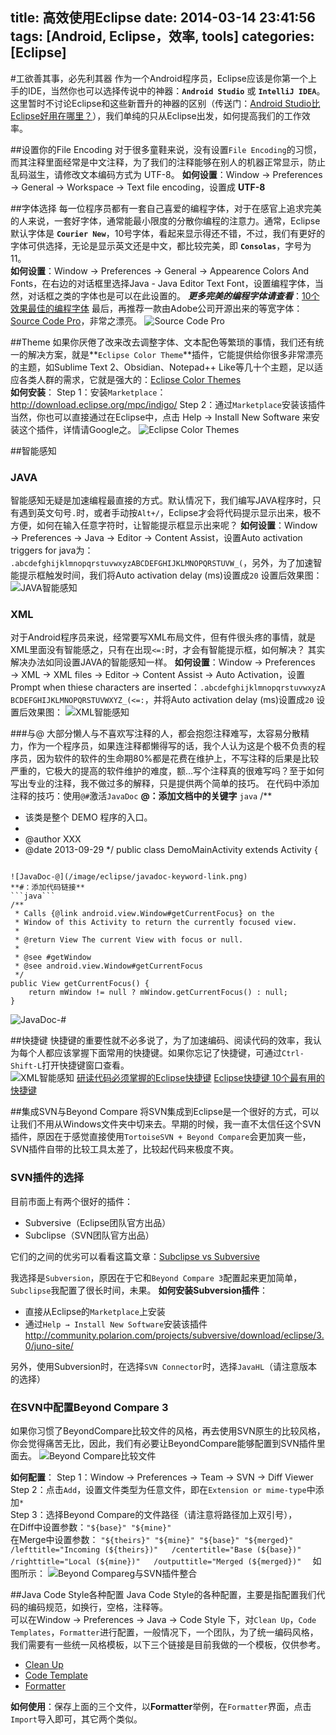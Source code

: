 title: 高效使用Eclipse
date: 2014-03-14 23:41:56
tags: [Android, Eclipse，效率, tools]
categories: [Eclipse]
---

#工欲善其事，必先利其器
作为一个Android程序员，Eclipse应该是你第一个上手的IDE，当然你也可以选择传说中的神器：**`Android Studio`** 或 **`IntelliJ IDEA`**。这里暂时不讨论Eclipse和这些新晋升的神器的区别（传送门：[Android Studio比Eclipse好用在哪里？][1]），我们单纯的只从Eclipse出发，如何提高我们的工作效率。
<!--more-->

##设置你的File Encoding
对于很多童鞋来说，没有设置`File Encoding`的习惯，而其注释里面经常是中文注释，为了我们的注释能够在别人的机器正常显示，防止乱码滋生，请修改文本编码方式为 UTF-8。
**如何设置**：Window → Preferences → General → Workspace → Text file encoding，设置成 **UTF-8**

##字体选择
每一位程序员都有一套自己喜爱的编程字体，对于在感官上追求完美的人来说，一套好字体，通常能最小限度的分散你编程的注意力。通常，Eclipse默认字体是 **`Courier New`**，10号字体，看起来显示得还不错，不过，我们有更好的字体可供选择，无论是显示英文还是中文，都比较完美，即 **`Consolas`**，字号为11。  
**如何设置**：Window → Preferences → General → Appearence Colors And Fonts，在右边的对话框里选择Java - Java Editor Text Font，设置编程字体，当然，对话框之类的字体也是可以在此设置的。
***更多完美的编程字体请查看***：[10个效果最佳的编程字体][2]
最后，再推荐一款由Adobe公司开源出来的等宽字体：[Source Code Pro][3]，非常之漂亮。
![Source Code Pro](/image/eclipse/source-code-pro.png)

##Theme
如果你厌倦了改来改去调整字体、文本配色等繁琐的事情，我们还有统一的解决方案，就是**`Eclipse Color Theme`**插件，它能提供给你很多非常漂亮的主题，如Sublime Text 2、Obsidian、Notepad++ Like等几十个主题，足以适应各类人群的需求，它就是强大的：[Eclipse Color Themes][4]  
**如何安装**：
Step 1：安装`Marketplace`：http://download.eclipse.org/mpc/indigo/ 
Step 2：通过`Marketplace`安装该插件
当然，你也可以直接通过在Eclipse中，点击 Help → Install New Software 来安装这个插件，详情请Google之。
![Eclipse Color Themes](/image/eclipse/eclipse-color-themes.jpg)

##智能感知
### JAVA
智能感知无疑是加速编程最直接的方式。默认情况下，我们编写JAVA程序时，只有遇到英文句号`.`时，或者手动按`Alt+/`，Eclipse才会将代码提示显示出来，极不方便，如何在输入任意字符时，让智能提示框显示出来呢？
**如何设置**：Window → Preferences → Java → Editor → Content Assist，设置Auto activation triggers for java为：  
`.abcdefghijklmnopqrstuvwxyzABCDEFGHIJKLMNOPQRSTUVW_(`，另外，为了加速智能提示框触发时间，我们将Auto activation delay (ms)设置成`20`
设置后效果图：
![JAVA智能感知](/image/eclipse/eclipse-java-intellisense.png)

### XML
对于Android程序员来说，经常要写XML布局文件，但有件很头疼的事情，就是XML里面没有智能感之，只有在出现`<=:`时，才会有智能提示框，如何解决？
其实解决办法如同设置JAVA的智能感知一样。
**如何设置**：Window → Preferences → XML → XML files → Editor → Content Assist → Auto Activation，设置Prompt when thiese characters are inserted：`.abcdefghijklmnopqrstuvwxyzABCDEFGHIJKLMNOPQRSTUVWXYZ_(<=:`，并将Auto activation delay (ms)设置成`20`
设置后效果图：
![XML智能感知](/image/eclipse/eclipse-xml-intellisense.png)

##\#与@
大部分懒人与不喜欢写注释的人，都会抱怨注释难写，太容易分散精力，作为一个程序员，如果连注释都懒得写的话，我个人认为这是个极不负责的程序员，因为软件的软件的生命期80%都是花费在维护上，不写注释的后果是比较严重的，它极大的提高的软件维护的难度，额...写个注释真的很难写吗？至于如何写出专业的注释，我不做过多的解释，只是提供两个简单的技巧。
在代码中添加注释的技巧：使用`@#`激活`JavaDoc`
**@：添加文档中的关键字**
```java```
/**
 * 该类是整个 DEMO 程序的入口。
 * 
 * @author XXX
 * @date 2013-09-29
 */
public class DemoMainActivity extends Activity {
```

![JavaDoc-@](/image/eclipse/javadoc-keyword-link.png)
**#：添加代码链接**
```java```
/**
 * Calls {@link android.view.Window#getCurrentFocus} on the
 * Window of this Activity to return the currently focused view.
 * 
 * @return View The current View with focus or null.
 * 
 * @see #getWindow
 * @see android.view.Window#getCurrentFocus
 */
public View getCurrentFocus() {
    return mWindow != null ? mWindow.getCurrentFocus() : null;
}
```
![JavaDoc-#](/image/eclipse/javadoc-code-link.png)

##快捷键
快捷键的重要性就不必多说了，为了加速编码、阅读代码的效率，我认为每个人都应该掌握下面常用的快捷键。如果你忘记了快捷键，可通过`Ctrl-Shift-L`打开快捷键窗口查看。  
![XML智能感知](/image/eclipse/eclipse-shortcut.png)
[研读代码必须掌握的Eclipse快捷键][5]
[Eclipse快捷键 10个最有用的快捷键][6]

##集成SVN与Beyond Compare
将SVN集成到Eclipse是一个很好的方式，可以让我们不用从Windows文件夹中切来去。早期的时候，我一直不太信任这个SVN插件，原因在于感觉直接使用`TortoiseSVN + Beyond Compare`会更加爽一些，SVN插件自带的比较工具太差了，比较起代码来极度不爽。
### SVN插件的选择
目前市面上有两个很好的插件：
- Subversive（Eclipse团队官方出品）
- Subclipse（SVN团队官方出品）

它们的之间的优劣可以看看这篇文章：[Subclipse vs Subversive][7]

我选择是`Subversion`，原因在于它和`Beyond Compare 3`配置起来更加简单，`Subclipse`我配置了很长时间，未果。
**如何安装Subversion插件**：
- 直接从Eclipse的`Marketplace`上安装
- 通过`Help → Install New Software`安装该插件  
http://community.polarion.com/projects/subversive/download/eclipse/3.0/juno-site/

另外，使用Subversion时，在选择`SVN Connector`时，选择`JavaHL`（请注意版本的选择）

### 在SVN中配置Beyond Compare 3
如果你习惯了BeyondCompare比较文件的风格，再去使用SVN原生的比较风格，你会觉得痛苦无比，因此，我们有必要让BeyondCompare能够配置到SVN插件里面去。
![Beyond Compare比较文件](/image/eclipse/beyond-compare.png)

**如何配置**：
Step 1：Window → Preferences → Team → SVN → Diff Viewer  
Step 2：点击`Add`，设置文件类型为任意文件，即在`Extension or mime-type`中添加`*`  
Step 3：选择Beyond Compare的文件路径（请注意将路径加上双引号），  
在Diff中设置参数：`"${base}" "${mine}"`  
在Merge中设置参数：
`
"${theirs}" "${mine}" "${base}" "${merged}"  
/lefttitle="Incoming (${theirs})"  
/centertitle="Base (${base})"  
/righttitle="Local (${mine})"  
/outputtitle="Merged (${merged})"  
`
如图所示：
![Beyond Compareg与SVN插件整合](/image/eclipse/svn-beyondcompare-integration.png)

##Java Code Style各种配置
Java Code Style的各种配置，主要是指配置我们代码的编码规范，如换行，空格，注释等。  
可以在Window → Preferences → Java → Code Style 下，对`Clean Up`，`Code Templates`，`Formatter`进行配置，一般情况下，一个团队，为了统一编码风格，我们需要有一些统一风格模板，以下三个链接是目前我做的一个模板，仅供参考。
- [Clean Up][8]
- [Code Template][9]
- [Formatter][10]

**如何使用**：保存上面的三个文件，以**Formatter**举例，在`Formatter`界面，点击`Import`导入即可，其它两个类似。

[1]: http://www.zhihu.com/question/21534929
[2]: http://www.iteye.com/news/11102-10-great-programming-font
[3]: http://www.iplaysoft.com/source-code-pro-font.html
[4]: http://eclipsecolorthemes.org/
[5]: http://www.cnblogs.com/yanyansha/archive/2011/08/30/2159265.html
[6]: http://www.open-open.com/bbs/view/1320934157953
[7]: https://www.akii.org/eclipse-svn-plugins-subclipse-vs-subversive.html
[8]: /resource/codestyle/CodeStyle-CleanUp.xml
[9]: /resource/codestyle/CodeStyle-CodeTemplates.xml
[10]: /resource/codestyle/CodeStyle-Formatter.xml
[11]: http://ips.chotee.com/wp-content/uploads/2012/f55126f99c1a_A3EB/source-code-pro.png
